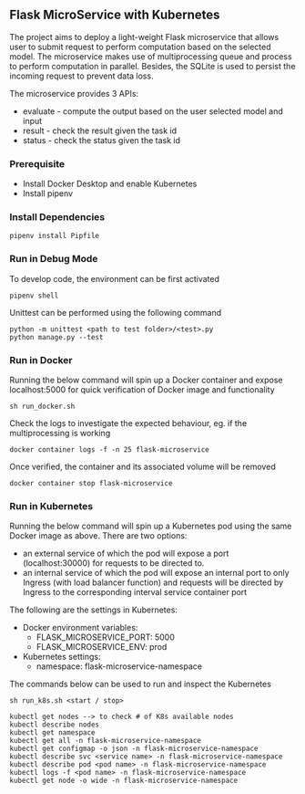 ## Flask MicroService with Kubernetes

The project aims to deploy a light-weight Flask microservice that allows user
to submit request to perform computation based on the selected model. The microservice
makes use of multiprocessing queue and process to perform computation in parallel.
Besides, the SQLite is used to persist the incoming request to prevent data loss.

The microservice provides 3 APIs:

* evaluate - compute the output based on the user selected model and input
* result - check the result given the task id
* status - check the status given the task id

### Prerequisite

* Install Docker Desktop and enable Kubernetes
* Install pipenv

### Install Dependencies

```
pipenv install Pipfile
```

### Run in Debug Mode

To develop code, the environment can be first activated

```
pipenv shell
```

Unittest can be performed using the following command

```
python -m unittest <path to test folder>/<test>.py
python manage.py --test
```

### Run in Docker

Running the below command will spin up a Docker container and expose localhost:5000
for quick verification of Docker image and functionality

```
sh run_docker.sh
```

Check the logs to investigate the expected behaviour, eg. if the multiprocessing
is working

```
docker container logs -f -n 25 flask-microservice
```

Once verified, the container and its associated volume will be removed

```
docker container stop flask-microservice
```

### Run in Kubernetes

Running the below command will spin up a Kubernetes pod using the same Docker image
as above. There are two options:

* an external service of which the pod will expose
  a port (localhost:30000) for requests to be directed to.
* an internal service of which the pod will
  expose an internal port to only Ingress (with load balancer function) and requests will be
  directed by Ingress to the corresponding interval service container port

The following are the settings in Kubernetes:

* Docker environment variables:
    * FLASK_MICROSERVICE_PORT: 5000
    * FLASK_MICROSERVICE_ENV: prod
* Kubernetes settings:
    * namespace: flask-microservice-namespace

The commands below can be used to run and inspect the Kubernetes

```
sh run_k8s.sh <start / stop>
```

```
kubectl get nodes --> to check # of K8s available nodes
kubectl describe nodes
kubectl get namespace
kubectl get all -n flask-microservice-namespace
kubectl get configmap -o json -n flask-microservice-namespace
kubectl describe svc <service name> -n flask-microservice-namespace
kubectl describe pod <pod name> -n flask-microservice-namespace
kubectl logs -f <pod name> -n flask-microservice-namespace
kubectl get node -o wide -n flask-microservice-namespace 
```
